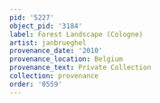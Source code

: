 ```yaml
---
pid: '5227'
object_pid: '3184'
label: Forest Landscape (Cologne)
artist: janbrueghel
provenance_date: '2010'
provenance_location: Belgium
provenance_text: Private Collection
collection: provenance
order: '0559'
---
```


